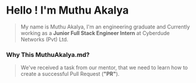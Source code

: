 # Hello ! I'm Muthu Akalya

> My name is Muthu Akalya, I'm an engineering graduate and Currently working as a **Junior Full Stack Engineer Intern** at Cyberdude Networks (Pvt) Ltd.

### Why This MuthuAkalya.md?

> We've received a task from our mentor, that we need to learn how to create a successful Pull Request (**"PR"**).